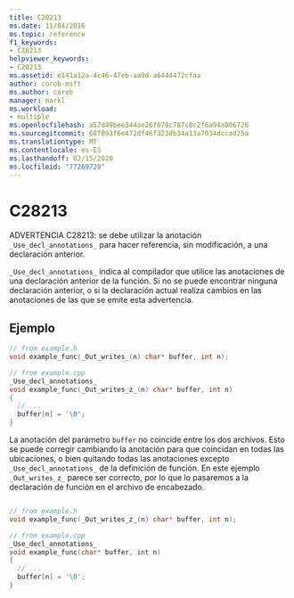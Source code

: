 ```yaml
---
title: C28213
ms.date: 11/04/2016
ms.topic: reference
f1_keywords:
- C28213
helpviewer_keywords:
- C28213
ms.assetid: e141a12a-4c46-47eb-aa9d-a6444472cfaa
author: corob-msft
ms.author: corob
manager: markl
ms.workload:
- multiple
ms.openlocfilehash: a57d49bee344ae26f078c787c0c2f6a94a006726
ms.sourcegitcommit: 68f893f6e472df46f323db34a13a7034dccad25a
ms.translationtype: MT
ms.contentlocale: es-ES
ms.lasthandoff: 02/15/2020
ms.locfileid: "77269729"
---
```

# <a name="c28213"></a>C28213
ADVERTENCIA C28213: se debe utilizar la anotación `_Use_decl_annotations_` para hacer referencia, sin modificación, a una declaración anterior.

`_Use_decl_annotations_` indica al compilador que utilice las anotaciones de una declaración anterior de la función.  Si no se puede encontrar ninguna declaración anterior, o si la declaración actual realiza cambios en las anotaciones de las que se emite esta advertencia.


## <a name="example"></a>Ejemplo

```cpp
// from example.h
void example_func(_Out_writes_(n) char* buffer, int n);

// from example.cpp
_Use_decl_annotations_ 
void example_func(_Out_writes_z_(n) char* buffer, int n)
{
  // ...
  buffer[n] = '\0';
}
```

La anotación del parámetro `buffer` no coincide entre los dos archivos.  Esto se puede corregir cambiando la anotación para que coincidan en todas las ubicaciones, o bien quitando todas las anotaciones excepto `_Use_decl_annotations_` de la definición de función.  En este ejemplo `_Out_writes_z_` parece ser correcto, por lo que lo pasaremos a la declaración de función en el archivo de encabezado.

```cpp

// from example.h
void example_func(_Out_writes_z_(n) char* buffer, int n);

// from example.cpp
_Use_decl_annotations_ 
void example_func(char* buffer, int n)
{
  // ...
  buffer[n] = '\0';
}
```
